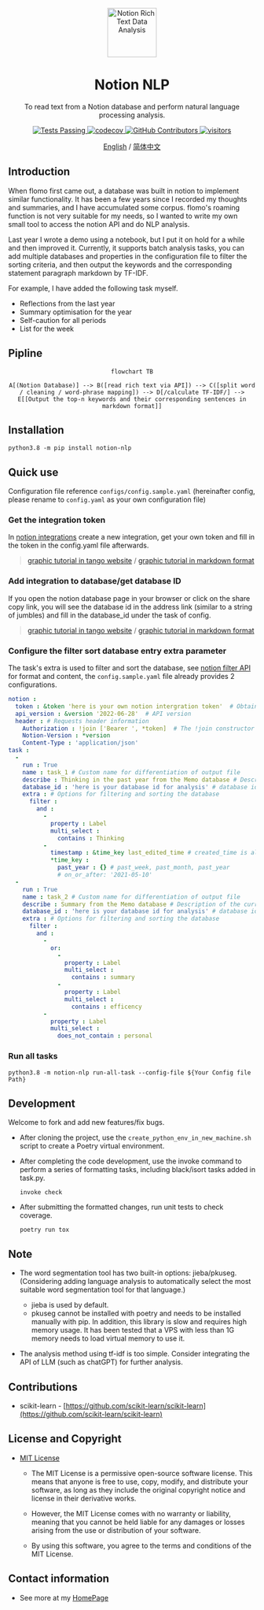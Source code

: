<p align="center">
  <img width="100px" src="https://img.icons8.com/ios/250/FFFFFF/share-2.png" align="center" alt="Notion Rich Text Data Analysis" />
  <h1 align="center">
    Notion NLP
  </h1>
  <p align="center">
    To read text from a Notion database and perform natural language processing analysis.
  </p>
</p>

  <p align="center">
    <a href="https://github.com/dario-github/notion_nlp/actions">
      <img alt="Tests Passing" src="https://github.com/dario-github/notion_nlp/actions/workflows/main.yml/badge.svg" />
    </a>
    <a href="https://codecov.io/gh/dario-github/notion_nlp">
      <img alt="codecov" src="https://codecov.io/gh/dario-github/notion_nlp/branch/main/graph/badge.svg?token=ehzYhousD3" />
    </a>
    <a href="https://github.com/dario-github/notion_nlp/graphs/contributors">
      <img alt="GitHub Contributors" src="https://img.shields.io/github/contributors/dario-github/notion_nlp" />
    </a>
    <a href="https://github.com/dario-github/notion_nlp">
      <img alt="visitors" src="https://visitor-badge.glitch.me/badge?page_id=dario-github.notion_nlp&left_color=gray&right_color=green" />
    </a>
  </p>
  
  <p align="center">
    <a href="README.md">English</a>
    /
    <a href="README.zh.md">简体中文</a>
  </p>

## Introduction

When flomo first came out, a database was built in notion to implement similar functionality. It has been a few years since I recorded my thoughts and summaries, and I have accumulated some corpus. flomo's roaming function is not very suitable for my needs, so I wanted to write my own small tool to access the notion API and do NLP analysis.

Last year I wrote a demo using a notebook, but I put it on hold for a while and then improved it. Currently, it supports batch analysis tasks, you can add multiple databases and properties in the configuration file to filter the sorting criteria, and then output the keywords and the corresponding statement paragraph markdown by TF-IDF.

For example, I have added the following task myself.

- Reflections from the last year
- Summary optimisation for the year
- Self-caution for all periods
- List for the week

## Pipline

<div style="text-align:center;">

```mermaid
flowchart TB

A[(Notion Database)] --> B([read rich text via API]) --> C([split word / cleaning / word-phrase mapping]) --> D[/calculate TF-IDF/] --> E[[Output the top-n keywords and their corresponding sentences in markdown format]]
```

</div>

## Installation

```shell
python3.8 -m pip install notion-nlp
```

## Quick use

Configuration file reference ``configs/config.sample.yaml`` (hereinafter config, please rename to ``config.yaml`` as your own configuration file)

### Get the integration token

In [notion integrations](https://www.notion.so/my-integrations/) create a new integration, get your own token and fill in the token in the config.yaml file afterwards.

> [graphic tutorial in tango website](https://app.tango.us/app/workflow/6e53c348-79b6-4ed3-8c75-46f5ddb996da?utm_source=markdown&utm_medium=markdown&utm_campaign=workflow%20export%20links) / [graphic tutorial in markdown format](./docs/tango/get_the_integration_token.md)

### Add integration to database/get database ID

If you open the notion database page in your browser or click on the share copy link, you will see the database id in the address link (similar to a string of jumbles) and fill in the database_id under the task of config.

> [graphic tutorial in tango website](https://app.tango.us/app/workflow/7e95c7df-af73-4748-9bf7-11efc8e24f2a?utm_source=markdown&utm_medium=markdown&utm_campaign=workflow%20export%20links) / [graphic tutorial in markdown format](./docs/tango/add_integration_to_database.md)

### Configure the filter sort database entry extra parameter

The task's extra is used to filter and sort the database, see [notion filter API](https://developers.notion.com/reference/post-database-query-filter#property-filter-object) for format and content, the `config.sample.yaml` file already provides 2 configurations.

```yaml
notion :
  token : &token 'here is your own notion intergration token'  # Obtain your own token from notion intergration: https://www.notion.so/my-integrations/
  api_version : &version '2022-06-28'  # API version
  header : # Requests header information
    Authorization : !join ['Bearer ', *token]  # The !join constructor needs to be added in python
    Notion-Version : *version 
    Content-Type : 'application/json'
task :
  - 
    run : True
    name : task_1 # Custom name for differentiation of output file
    describe : Thinking in the past year from the Memo database # Description of the current task, used to record what the task is to do
    database_id : 'here is your database id for analysis' # database id
    extra : # Options for filtering and sorting the database
      filter :
        and :
          - 
            property : Label
            multi_select :
              contains : Thinking
          - 
            timestamp : &time_key last_edited_time # created_time is also available
            *time_key : 
              past_year : {} # past_week, past_month, past_year
              # on_or_after: '2021-05-10'
  - 
    run : True
    name : task_2 # Custom name for differentiation of output file
    describe : Summary from the Memo database # Description of the current task, used to record what the task is to do
    database_id : 'here is your database id for analysis' # database id
    extra : # Options for filtering and sorting the database
      filter :
        and :
          - 
            or:
              - 
                property : Label
                multi_select : 
                  contains : summary
              - 
                property : Label
                multi_select : 
                  contains : efficency
          - 
            property : Label
            multi_select :
              does_not_contain : personal
```

### Run all tasks

```shell
python3.8 -m notion-nlp run-all-task --config-file ${Your Config file Path}
```

## Development

Welcome to fork and add new features/fix bugs.

- After cloning the project, use the `create_python_env_in_new_machine.sh` script to create a Poetry virtual environment.

- After completing the code development, use the invoke command to perform a series of formatting tasks, including black/isort tasks added in task.py.
  
    ```shell
    invoke check
    ```

- After submitting the formatted changes, run unit tests to check coverage.

    ```shell
    poetry run tox

    ```

## Note

- The word segmentation tool has two built-in options: jieba/pkuseg. (Considering adding language analysis to automatically select the most suitable word segmentation tool for that language.)

  - jieba is used by default.
  - pkuseg cannot be installed with poetry and needs to be installed manually with pip. In addition, this library is slow and requires high memory usage. It has been tested that a VPS with less than 1G memory needs to load virtual memory to use it.

- The analysis method using tf-idf is too simple. Consider integrating the API of LLM (such as chatGPT) for further analysis.

## Contributions

- scikit-learn - [https://github.com/scikit-learn/scikit-learn](https://github.com/scikit-learn/scikit-learn)

## License and Copyright

- [MIT License](./LICENSE)
  - The MIT License is a permissive open-source software license. This means that anyone is free to use, copy, modify, and distribute your software, as long as they include the original copyright notice and license in their derivative works.

  - However, the MIT License comes with no warranty or liability, meaning that you cannot be held liable for any damages or losses arising from the use or distribution of your software.

  - By using this software, you agree to the terms and conditions of the MIT License.

## Contact information

- See more at my [HomePage](https://github.com/dario-github)
